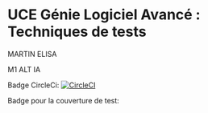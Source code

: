 # UCE Génie Logiciel Avancé : Techniques de tests

MARTIN ELISA

M1 ALT IA

Badge CircleCi: [![CircleCI](https://dl.circleci.com/status-badge/img/gh/ELISA-MARTIN/ceri-m1-techniques-de-test/tree/master.svg?style=svg)](https://dl.circleci.com/status-badge/redirect/gh/ELISA-MARTIN/ceri-m1-techniques-de-test/tree/master)

Badge pour la couverture de test: 
